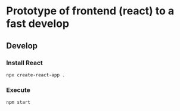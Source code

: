 # Prototype of frontend (react) to a fast develop

## Develop

### Install React

```
npx create-react-app .
```

### Execute

```
npm start
```
